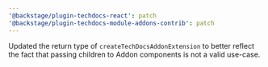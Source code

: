 ```yaml
---
'@backstage/plugin-techdocs-react': patch
'@backstage/plugin-techdocs-module-addons-contrib': patch
---
```


Updated the return type of `createTechDocsAddonExtension` to better reflect the fact that passing children to Addon components is not a valid use-case.
